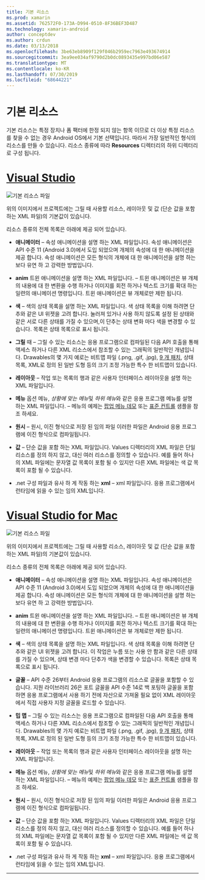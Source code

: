 ```yaml
---
title: 기본 리소스
ms.prod: xamarin
ms.assetid: 762572F0-173A-D994-0510-8F36BEF3D487
ms.technology: xamarin-android
author: conceptdev
ms.author: crdun
ms.date: 03/13/2018
ms.openlocfilehash: 3be63eb8909f129f046b2959ec7963e493674914
ms.sourcegitcommit: 3ea9ee034af9790d2b0dc0893435e997bd06e587
ms.translationtype: MT
ms.contentlocale: ko-KR
ms.lasthandoff: 07/30/2019
ms.locfileid: "68644221"
---
```

# <a name="default-resources"></a>기본 리소스

기본 리소스는 특정 장치나 폼 팩터에 한정 되지 않는 항목 이므로 더 이상 특정 리소스를 찾을 수 없는 경우 Android OS에서 기본 선택입니다. 따라서 가장 일반적인 형식의 리소스를 만들 수 있습니다. 리소스 종류에 따라 **Resources** 디렉터리의 하위 디렉터리로 구성 됩니다.

# <a name="visual-studiotabwindows"></a>[Visual Studio](#tab/windows)

![기본 리소스 파일](default-resources-images/01-resource-files-vs.png)

위의 이미지에서 프로젝트에는 그릴 때 사용할 리소스, 레이아웃 및 값 (단순 값을 포함 하는 XML 파일)의 기본값이 있습니다.

리소스 종류의 전체 목록은 아래에 제공 되어 있습니다.

-  **애니메이터** &ndash; 속성 애니메이션을 설명 하는 XML 파일입니다.
   속성 애니메이션은 API 수준 11 (Android 3.0)에서 도입 되었으며 개체의 속성에 대 한 애니메이션을 제공 합니다. 속성 애니메이션은 모든 형식의 개체에 대 한 애니메이션을 설명 하는 보다 유연 하 고 강력한 방법입니다.

-  **anim** 트윈 애니메이션을 설명 하는 XML 파일입니다. &ndash; 트윈 애니메이션은 뷰 개체의 내용에 대 한 변환을 수행 하거나 이미지를 회전 하거나 텍스트 크기를 확대 하는 일련의 애니메이션 명령입니다. 트윈 애니메이션은 뷰 개체로만 제한 됩니다.

-  **색** &ndash; 색의 상태 목록을 설명 하는 XML 파일입니다. 색 상태 목록을 이해 하려면 단추와 같은 UI 위젯을 고려 합니다.
   눌러져 있거나 사용 하지 않도록 설정 된 상태와 같은 서로 다른 상태를 가질 수 있으며,이 단추는 상태 변화 마다 색을 변경할 수 있습니다. 목록은 상태 목록으로 표시 됩니다.

-  **그릴** 때 &ndash; 그릴 수 있는 리소스는 응용 프로그램으로 컴파일된 다음 API 호출을 통해 액세스 하거나 다른 XML 리소스에서 참조할 수 있는 그래픽의 일반적인 개념입니다.
   Drawables의 몇 가지 예로는 비트맵 파일 (.png, .gif, .jpg), [9 개 패치](https://developer.android.com/guide/topics/graphics/2d-graphics.html#nine-patch), 상태 목록, XML로 정의 된 일반 도형 등의 크기 조정 가능한 특수 한 비트맵이 있습니다.
 
-  **레이아웃** &ndash; 작업 또는 목록의 행과 같은 사용자 인터페이스 레이아웃을 설명 하는 XML 파일입니다.

-  **메뉴** 옵션 메뉴, *상황에 맞는 메뉴*및 *하위 메뉴*와 같은 응용 프로그램 메뉴를 설명 하는 XML 파일입니다. &ndash; 메뉴의 예제는 [팝업 메뉴 데모](https://docs.microsoft.com/samples/xamarin/monodroid-samples/popupmenudemo) 또는 [표준 컨트롤](https://developer.xamarin.com/samples/mobile/StandardControls/) 샘플을 참조 하세요.

-  **원시** &ndash; 원시, 이진 형식으로 저장 된 임의 파일 이러한 파일은 Android 응용 프로그램에 이진 형식으로 컴파일됩니다.

-  **값** &ndash; 단순 값을 포함 하는 XML 파일입니다. Values 디렉터리의 XML 파일은 단일 리소스를 정의 하지 않고, 대신 여러 리소스를 정의할 수 있습니다. 예를 들어 하나의 XML 파일에는 문자열 값 목록이 포함 될 수 있지만 다른 XML 파일에는 색 값 목록이 포함 될 수 있습니다.

-  .net 구성 파일과 유사 하 게 작동 하는 **xml** &ndash; xml 파일입니다. 응용 프로그램에서 런타임에 읽을 수 있는 임의 XML입니다.


# <a name="visual-studio-for-mactabmacos"></a>[Visual Studio for Mac](#tab/macos)

![기본 리소스 파일](default-resources-images/01-resource-files-xs.png)

위의 이미지에서 프로젝트에는 그릴 때 사용할 리소스, 레이아웃 및 값 (단순 값을 포함 하는 XML 파일)의 기본값이 있습니다.

리소스 종류의 전체 목록은 아래에 제공 되어 있습니다.

-  **애니메이터** &ndash; 속성 애니메이션을 설명 하는 XML 파일입니다.
   속성 애니메이션은 API 수준 11 (Android 3.0)에서 도입 되었으며 개체의 속성에 대 한 애니메이션을 제공 합니다. 속성 애니메이션은 모든 형식의 개체에 대 한 애니메이션을 설명 하는 보다 유연 하 고 강력한 방법입니다.

-  **anim** 트윈 애니메이션을 설명 하는 XML 파일입니다. &ndash; 트윈 애니메이션은 뷰 개체의 내용에 대 한 변환을 수행 하거나 이미지를 회전 하거나 텍스트 크기를 확대 하는 일련의 애니메이션 명령입니다. 트윈 애니메이션은 뷰 개체로만 제한 됩니다.

-  **색** &ndash; 색의 상태 목록을 설명 하는 XML 파일입니다. 색 상태 목록을 이해 하려면 단추와 같은 UI 위젯을 고려 합니다.
   이 작업은 누름 또는 사용 안 함과 같은 다른 상태를 가질 수 있으며, 상태 변경 마다 단추가 색을 변경할 수 있습니다. 목록은 상태 목록으로 표시 됩니다.

-  **글꼴** &ndash; API 수준 26부터 Android 응용 프로그램의 리소스로 글꼴을 포함할 수 있습니다. 지원 라이브러리 26은 포트 글꼴을 API 수준 14로 백 포팅하 글꼴을 포함 하면 응용 프로그램에서 사용 하기 전에 자산으로 가져올 필요 없이 XML 레이아웃에서 직접 사용자 지정 글꼴을 로드할 수 있습니다.

-  **밉 맵** &ndash; 그릴 수 있는 리소스는 응용 프로그램으로 컴파일된 다음 API 호출을 통해 액세스 하거나 다른 XML 리소스에서 참조할 수 있는 그래픽의 일반적인 개념입니다.
   Drawables의 몇 가지 예로는 비트맵 파일 (.png, .gif, .jpg), [9 개 패치](https://developer.android.com/guide/topics/graphics/2d-graphics.html#nine-patch), 상태 목록, XML로 정의 된 일반 도형 등의 크기 조정 가능한 특수 한 비트맵이 있습니다.

-  **레이아웃** &ndash; 작업 또는 목록의 행과 같은 사용자 인터페이스 레이아웃을 설명 하는 XML 파일입니다.

-  **메뉴** 옵션 메뉴, *상황에 맞는 메뉴*및 *하위 메뉴*와 같은 응용 프로그램 메뉴를 설명 하는 XML 파일입니다. &ndash; 메뉴의 예제는 [팝업 메뉴 데모](https://docs.microsoft.com/samples/xamarin/monodroid-samples/popupmenudemo) 또는 [표준 컨트롤](https://developer.xamarin.com/samples/mobile/StandardControls/) 샘플을 참조 하세요.

-  **원시** &ndash; 원시, 이진 형식으로 저장 된 임의 파일 이러한 파일은 Android 응용 프로그램에 이진 형식으로 컴파일됩니다.

-  **값** &ndash; 단순 값을 포함 하는 XML 파일입니다. Values 디렉터리의 XML 파일은 단일 리소스를 정의 하지 않고, 대신 여러 리소스를 정의할 수 있습니다. 예를 들어 하나의 XML 파일에는 문자열 값 목록이 포함 될 수 있지만 다른 XML 파일에는 색 값 목록이 포함 될 수 있습니다.

-  .net 구성 파일과 유사 하 게 작동 하는 **xml** &ndash; xml 파일입니다. 응용 프로그램에서 런타임에 읽을 수 있는 임의 XML입니다.

-----
